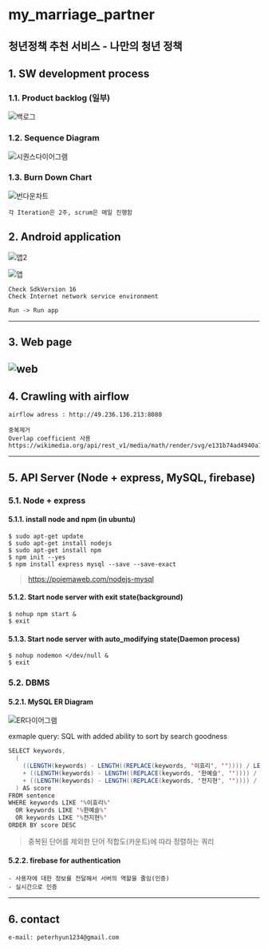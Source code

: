 # my_marriage_partner

청년정책 추천 서비스 - 나만의 청년 정책
------------------------------------
## 1. SW development process
### 1.1. Product backlog (일부)
![백로그](https://user-images.githubusercontent.com/46476398/94428346-88338a00-01cb-11eb-9999-ec4376e0e28f.png)

### 1.2. Sequence Diagram
![시퀀스다이어그램](https://user-images.githubusercontent.com/46476398/94428338-85389980-01cb-11eb-9ad8-458608668cc8.png)

### 1.3. Burn Down Chart
![번다운차트](https://user-images.githubusercontent.com/46476398/94428349-88338a00-01cb-11eb-9c8e-6a67af4c00b3.png)
    
    각 Iteration은 2주, scrum은 매일 진행함


## 2. Android application
![앱2](https://user-images.githubusercontent.com/46476398/94428616-ed877b00-01cb-11eb-956b-fe57304790ae.png)

![앱](https://user-images.githubusercontent.com/46476398/94428343-87025d00-01cb-11eb-8e8b-365ad882e9f3.png)

    Check SdkVersion 16
    Check Internet network service environment
    
    Run -> Run app
---------------------------------------- 
## 3. Web page
![web](https://user-images.githubusercontent.com/46476398/68107383-0a69ee80-ff28-11e9-9e6a-879444c84eb8.png)
---------------------------------------- 
## 4. Crawling with airflow

    airflow adress : http://49.236.136.213:8080
    
    중복제거
    Overlap coefficient 사용 
    https://wikimedia.org/api/rest_v1/media/math/render/svg/e131b74ad4940a763904822eed7b74a843d27ba0
----------------------------------------    
## 5. API Server (Node + express, MySQL, firebase)
### 5.1. Node + express
#### 5.1.1. install node and npm (in ubuntu)
    $ sudo apt-get update 
    $ sudo apt-get install nodejs
    $ sudo apt-get install npm
    $ npm init --yes
    $ npm install express mysql --save --save-exact
> https://poiemaweb.com/nodejs-mysql
#### 5.1.2. Start node server with exit state(background)    
    $ nohup npm start &
    $ exit
#### 5.1.3. Start node server with auto_modifying state(Daemon process)
    $ nohup nodemon </dev/null &
    $ exit
### 5.2. DBMS

#### 5.2.1. MySQL ER Diagram
![ER다이어그램](https://user-images.githubusercontent.com/46476398/94428345-879af380-01cb-11eb-8fdb-12eeb3f17eb8.png)


exmaple query: SQL with added ability to sort by search goodness   
```java
SELECT keywords,
  (
    ((LENGTH(keywords) - LENGTH((REPLACE(keywords, '이효리', '')))) / LENGTH('이효리'))
    + ((LENGTH(keywords) - LENGTH((REPLACE(keywords, '한예슬', '')))) / LENGTH('한예슬'))
    + ((LENGTH(keywords) - LENGTH((REPLACE(keywords, '전지현', '')))) / LENGTH('전지현'))
  ) AS score
FROM sentence
WHERE keywords LIKE '%이효리%'
  OR keywords LIKE '%한예슬%'
  OR keywords LIKE '%전지현%'
ORDER BY score DESC
```
> 중복된 단어를 제외한 단어 적합도(카운트)에 따라 정렬하는 쿼리  <br>

#### 5.2.2. firebase for authentication 

    - 사용자에 대한 정보를 전달해서 서버의 역할을 줄임(인증)
    - 실시간으로 인증

----------------------------------------   
## 6. contact
    e-mail: peterhyun1234@gmail.com
